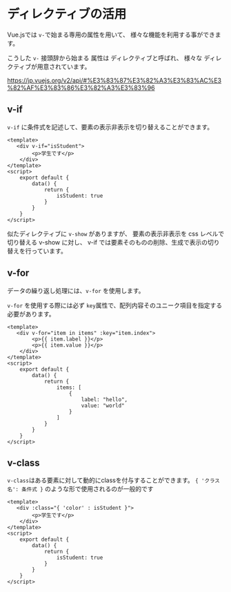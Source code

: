 # ディレクティブの活用

Vue.jsでは `v-`で始まる専用の属性を用いて、
様々な機能を利用する事ができます。

こうした `v-` 接頭辞から始まる 属性は ディレクティブと呼ばれ、
様々な ディレクティブが用意されています。

https://jp.vuejs.org/v2/api/#%E3%83%87%E3%82%A3%E3%83%AC%E3%82%AF%E3%83%86%E3%82%A3%E3%83%96

## v-if

`v-if` に条件式を記述して、要素の表示非表示を切り替えることができます。

```vue
<template>
   <div v-if="isStudent">
        <p>学生です</p>
    </div>
</template>
<script>
    export default {
        data() {
            return {
                isStudent: true 
            }
        }
    }
</script>
```  

似たディレクティブに `v-show` がありますが、
要素の表示非表示を css レベルで切り替える v-show に対し、
v-if では要素そのものの削除、生成で表示の切り替えを行っています。

## v-for

データの繰り返し処理には、`v-for` を使用します。

`v-for` を使用する際には必ず `key`属性で、配列内容そのユニーク項目を指定する必要があります。

```vue
<template>
   <div v-for="item in items" :key="item.index">
        <p>{{ item.label }}</p>
        <p>{{ item.value }}</p>
    </div>
</template>
<script>
    export default {
        data() {
            return {
                items: [
                    {
                        label: "hello",
                        value: "world"
                    }
                ]
            }
        }
    }
</script>
```  

## v-class

`v-class`はある要素に対して動的にclassを付与することができます。
`{ 'クラス名': 条件式 }` のような形で使用されるのが一般的です

```vue
<template>
   <div :class="{ 'color' : isStudent }">
        <p>学生です</p>
    </div>
</template>
<script>
    export default {
        data() {
            return {
                isStudent: true 
            }
        }
    }
</script>
```  





